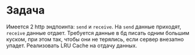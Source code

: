 # Задача
Имеется 2 http эндпоинта: `send` и `receive`. На `send` данные приходят, `receive` данные отдает. Требуется данные в бд писать одним большим куском, при этом так, чтобы они не терялись, если сервер внезапно упадет.
Реализовать LRU Cache на отдачу данных.